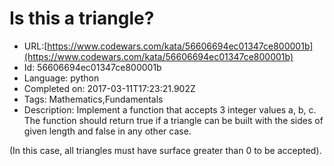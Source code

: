 # Is this a triangle?

 - URL:[https://www.codewars.com/kata/56606694ec01347ce800001b](https://www.codewars.com/kata/56606694ec01347ce800001b)
 - Id: 56606694ec01347ce800001b
 - Language: python
 - Completed on: 2017-03-11T17:23:21.902Z
 - Tags: Mathematics,Fundamentals
 - Description:
Implement a function that accepts 3 integer values a, b, c. The function should return true if a triangle can be built with the sides of given length and false in any other case.

(In this case, all triangles must have surface greater than 0 to be accepted).
